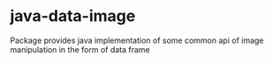 # java-data-image
Package provides java implementation of some common api of image manipulation in the form of data frame

